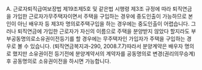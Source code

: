 A. 근로자퇴직급여보장법 제19조제5호 및 같은법 시행령 제3조 규정에 따라 퇴직연금을 가입한 근로자가무주택자이면서 주택을 구입하는 경우에 중도인출이 가능하므로 본인이 아닌 배우자 등 제3자 명의로주택구입을 하는 경우에는 중도인출이 어렵습니다.
그러나 퇴직연금에 가입한 근로자가 자신의 이름으로 주택을 분양받지 않았다 할지라도 부부공동명의로소유권이전등기를 할 경우에는 무주택자인 가입자가 주택을 구입하는 경우로 볼 수 있습니다.
(퇴직연금복지과-290, 2008.7.7)따라서 분양계약은 배우자 명의로 했지만 소유권이전 등기전에 분양계약서의 계약자를 공동명의로 변경(권리의무승계) 후 공동명의로 소유권이전을 하시면 가능합니다.
